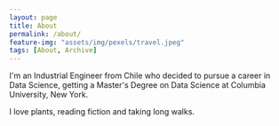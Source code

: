 ```yaml
---
layout: page
title: About
permalink: /about/
feature-img: "assets/img/pexels/travel.jpeg"
tags: [About, Archive]
---
```


I'm an Industrial Engineer from Chile who decided to pursue a career in Data Science, getting a Master's Degree on Data Science at Columbia University, New York.

I love plants, reading fiction and taking long walks.
 
